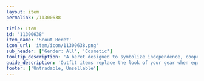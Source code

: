 ```yaml
---
layout: item
permalink: /11300638

title: Item
id: '11300638'
item_name: 'Scout Beret'
icon_url: 'item/icon/11300638.png'
sub_header: ['Gender: All', 'Cosmetic']
tooltip_description: 'A beret designed to symbolize independence, cooperation, and responsibility.'
guide_description: 'Outfit items replace the look of your gear when equipped.'
footer: ['Untradable, Unsellable']
---
```

